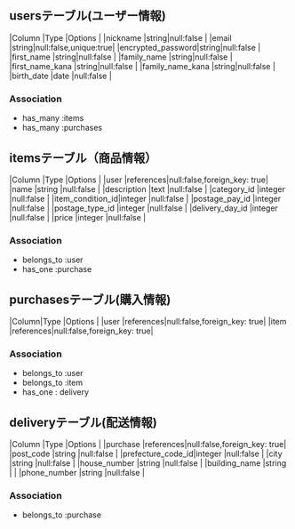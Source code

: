 ## usersテーブル(ユーザー情報)

|Column            |Type  |Options               |
|nickname          |string|null:false            |
|email             |string|null:false,unique:true|
|encrypted_password|string|null:false            |
|first_name        |string|null:false            |
|family_name       |string|null:false            |
|first_name_kana   |string|null:false            |
|family_name_kana  |string|null:false            |
|birth_date        |date  |null:false            |

### Association
- has_many :items
- has_many :purchases

## itemsテーブル（商品情報）

|Column           |Type      |Options                     |
|user             |references|null:false,foreign_key: true|
|name             |string    |null:false                  |
|description      |text      |null:false                  |
|category_id      |integer   |null:false                  |
|item_condition_id|integer   |null:false                  |
|postage_pay_id   |integer   |null:false                  |
|postage_type_id  |integer   |null:false                  |
|delivery_day_id  |integer   |null:false                  |
|price            |integer   |null:false                  |

### Association
- belongs_to :user
- has_one :purchase

## purchasesテーブル(購入情報)

|Column|Type      |Options                     |
|user  |references|null:false,foreign_key: true|
|item  |references|null:false,foreign_key: true|

### Association

- belongs_to :user
- belongs_to :item
- has_one : delivery

## deliveryテーブル(配送情報)

|Column            |Type      |Options                     |
|purchase          |references|null:false,foreign_key: true|
|post_code         |string    |null:false                  |
|prefecture_code_id|integer   |null:false                  |
|city              |string    |null:false                  |
|house_number      |string    |null:false                  |
|building_name     |string    |                            |
|phone_number      |string    |null:false                  |

### Association

- belongs_to :purchase